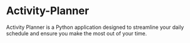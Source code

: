# Activity-Planner
Activity Planner is a Python application designed to streamline your daily schedule and ensure you make the most out of your time.
